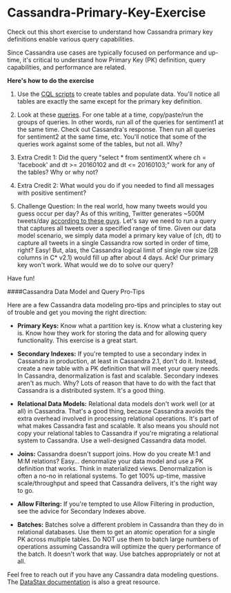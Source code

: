 # Cassandra-Primary-Key-Exercise
Check out this short exercise to understand how Cassandra  primary key definitions enable various query capabilities.

Since Cassandra use cases are typically focused on performance and up-time, it's critical to understand how Primary Key (PK) definition, query capabilities, and performance are related.

**Here's how to do the exercise**

1) Use the [CQL scripts](https://github.com/chudro/Cassandra-Primary-Key-Exercise/blob/rich-mods-1/Cassandra-Primary-Key-Tables-Data.cql) to create tables and populate data. You'll notice all tables are exactly the same except for the primary key definition.

2) Look at these [queries](https://github.com/chudro/Cassandra-Primary-Key-Exercise/blob/master/Cassandra-Primary-Key-Queries.cql). For one table at a time, copy/paste/run the groups of queries. In other words, run all of the queries for sentiment1 at the same time. Check out Cassandra's response. Then run all queries for sentiment2 at the same time, etc. You'll notice that some of the queries work against some of the tables, but not all. Why?

3) Extra Credit 1: Did the query "select * from sentimentX where ch = 'facebook' and dt >= 20160102 and dt <= 20160103;" work for any of the tables? Why or why not?

4) Extra Credit 2: What would you do if you needed to find all messages with positive sentiment?

5) Challenge Question: In the real world, how many tweets would you guess occur per day? As of this writing, Twitter generates ~500M tweets/day [according to these guys](http://www.internetlivestats.com/twitter-statistics/). Let's say we need to run a query that captures all tweets over a specified range of time. Given our data model scenario, we simply data model a primary key value of (ch, dt) to capture all tweets in a single Cassandra row sorted in order of time, right? Easy! But, alas, the Cassandra logical limit of single row size (2B columns in C* v2.1) would fill up after about 4 days. Ack! Our primary key won't work. What would we do to solve our query?

Have fun!

####Cassandra Data Model and Query Pro-Tips

Here are a few Cassandra data modeling pro-tips and principles to stay out of trouble and get you moving the right direction:
- **Primary Keys:** Know what a partition key is. Know what a clustering key is. Know how they work for storing the data and for allowing query functionality. This exercise is a great start.

- **Secondary Indexes:** If you're tempted to use a secondary index in Cassandra in production, at least in Cassandra 2.1, don't do it. Instead, create a new table with a PK definition that will meet your query needs. In Cassandra, denormalization is fast and scalable. Secondary indexes aren't as much. Why? Lots of reason that have to do with the fact that Cassandra is a distributed system. It's a good thing.

- **Relational Data Models:** Relational data models don't work well (or at all) in Cassandra. That's a good thing, because Cassandra avoids the extra overhead involved in processing relational operations. It's part of what makes Cassandra fast and scalable. It also means you should not copy your relational tables to Cassandra if you're migrating a relational system to Cassandra. Use a well-designed Cassandra data model.

- **Joins:** Cassandra doesn't support joins. How do you create M:1 and M:M relations? Easy... denormalize your data model and use a PK definition that works. Think in materialized views. Denormalization is often a no-no in relational systems. To get 100% up-time, massive scale/throughput and speed that Cassandra delivers, it's the right way to go.

- **Allow Filtering:** If you're tempted to use Allow Filtering in production, see the advice for Secondary Indexes above.

- **Batches:** Batches solve a different problem in Cassandra than they do in relational databases. Use them to get an atomic operation for a single PK across multiple tables. Do NOT use them to batch large numbers of operations assuming Cassandra will optimize the query performance of the batch. It doesn't work that way. Use batches appropriately or not at all.

Feel free to reach out if you have any Cassandra data modeling questions. The [DataStax documentation](http://docs.datastax.com/) is also a great resource.
